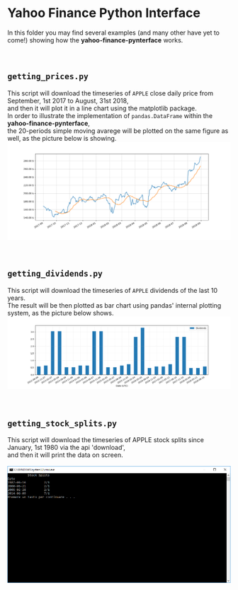 # Yahoo Finance Python Interface


In this folder you may find several examples (and many other have yet to come!) showing how the **yahoo-finance-pynterface** works.


<br />


## `getting_prices.py`
This script will download the timeseries of `APPLE` close daily price from September, 1st 2017 to August, 31st 2018,<br />
and then it will plot it in a line chart using the matplotlib package.<br />
In order to illustrate the implementation of `pandas.DataFrame` within the **yahoo-finance-pynterface**,<br />
the 20-periods simple moving avarege will be plotted on the same figure as well, as the picture below is showing.
![result](resources/getting_prices.png)


<br />


## `getting_dividends.py`
This script will download the timeseries of `APPLE` dividends of the last 10 years.<br />
The result will be then plotted as bar chart using pandas' internal plotting system, as the picture below shows.
![result](resources/getting_dividends.png)


<br />


## `getting_stock_splits.py`
This script will download the timeseries of APPLE stock splits since January, 1st 1980 via the api 'download',<br />
and then it will print the data on screen.<br />
<br />
![result](resources/getting_splits.png)
